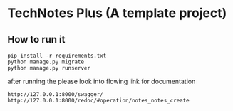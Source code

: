 # TechNotes Plus (A template project)
## How to run it
```
pip install -r requirements.txt
python manage.py migrate
python manage.py runserver
```

after running the please look into flowing link for documentation
```
http://127.0.0.1:8000/swagger/
http://127.0.0.1:8000/redoc/#operation/notes_notes_create

```
